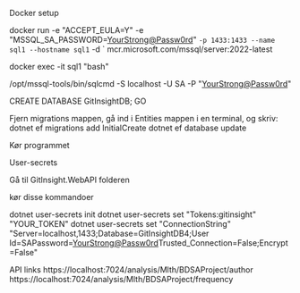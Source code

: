 Docker setup

docker run -e "ACCEPT_EULA=Y" -e "MSSQL_SA_PASSWORD=<YourStrong@Passw0rd>" `
   -p 1433:1433 --name sql1 --hostname sql1 `
   -d `
   mcr.microsoft.com/mssql/server:2022-latest

docker exec -it sql1 "bash"

/opt/mssql-tools/bin/sqlcmd -S localhost -U SA -P "<YourStrong@Passw0rd>"

CREATE DATABASE GitInsightDB;
GO

Fjern migrations mappen, gå ind i Entities mappen i en terminal, og skriv:
dotnet ef migrations add InitialCreate
dotnet ef database update

Kør programmet

User-secrets

Gå til GitInsight.WebAPI folderen

kør disse kommandoer

dotnet user-secrets init
dotnet user-secrets set "Tokens:gitinsight" "YOUR_TOKEN"
dotnet user-secrets set "ConnectionString" "Server=localhost,1433;Database=GitInsightDB4;User Id=SAPassword=<YourStrong@Passw0rd>Trusted_Connection=False;Encrypt=False"


API links
https://localhost:7024/analysis/Mlth/BDSAProject/author
https://localhost:7024/analysis/Mlth/BDSAProject/frequency